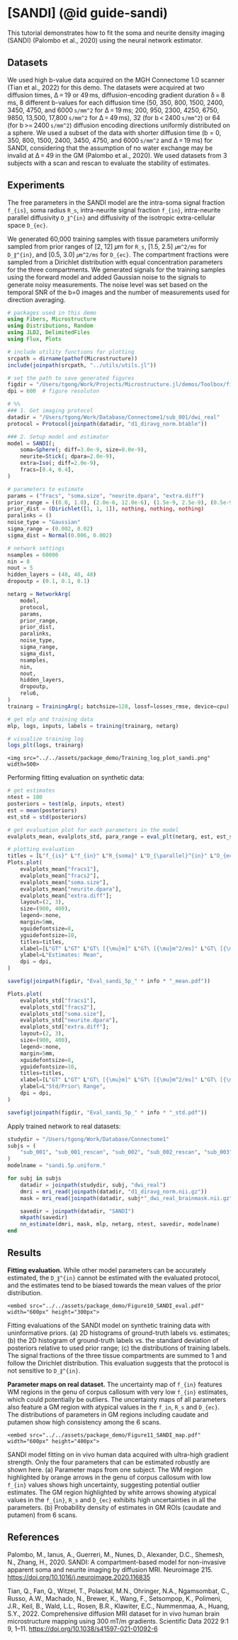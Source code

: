 # [SANDI] (@id guide-sandi)

This tutorial demonstrates how to fit the soma and neurite density imaging (SANDI) (Palombo et al., 2020) using the neural network estimator.

## Datasets 
We used high b-value data acquired on the MGH Connectome 1.0 scanner (Tian et al., 2022) for this demo. The datasets were acquired at two diffusion times, Δ = 19 or 49 ms, diffusion-encoding gradient duration δ = 8 ms, 8 different b-values for each diffusion time (50, 350, 800, 1500, 2400, 3450, 4750, and 6000 ``s/mm^2`` for Δ = 19 ms; 200, 950, 2300, 4250, 6750, 9850, 13,500, 17,800 ``s/mm^2`` for Δ = 49 ms), 32 (for b < 2400 ``s/mm^2``) or 64 (for b >= 2400 ``s/mm^2``) diffusion encoding directions uniformly distributed on a sphere. We used a subset of the data with shorter diffusion time (b = 0, 350, 800, 1500, 2400, 3450, 4750, and 6000 ``s/mm^2`` and Δ = 19 ms) for SANDI, considering that the assumption of no water exchange may be invalid at Δ = 49 in the GM (Palombo et al., 2020). We used datasets from 3 subjects with a scan and rescan to evaluate the stability of estimates. 

## Experiments 
The free parameters in the SANDI model are the intra-soma signal fraction ``f_{is}``, soma radius ``R_s``, intra-neurite signal fraction ``f_{in}``, intra-neurite parallel diffusivity ``D_∥^{in}`` and diffusivity of the isotropic extra-cellular space ``D_{ec}``. 

We generated 60,000 training samples with tissue parameters uniformly sampled from prior ranges of [2, 12] 𝜇m for ``R_s``, [1.5, 2.5] ``𝜇m^2/ms`` for ``D_∥^{in}``, and [0.5, 3.0] ``𝜇m^2/ms`` for ``D_{ec}``. The compartment fractions were sampled from a Dirichlet distribution with equal concentration parameters for the three compartments. We generated signals for the training samples using the forward model and added Gaussian noise to the signals to generate noisy measurements. The noise level was set based on the temporal SNR of the b=0 images and the number of measurements used for direction averaging.

```julia
# packages used in this demo
using Fibers, Microstructure
using Distributions, Random
using JLD2, DelimitedFiles
using Flux, Plots

# include utility functions for plotting
srcpath = dirname(pathof(Microstructure))
include(joinpath(srcpath, "../utils/utils.jl"))

# set the path to save generated figures
figdir = "/Users/tgong/Work/Projects/Microstructure.jl/demos/Toolbox/figures"
dpi = 600  # figure resoluton

# %%
### 1. Get imaging protocol 
datadir = "/Users/tgong/Work/Database/Connectome1/sub_001/dwi_real"
protocol = Protocol(joinpath(datadir, "d1_diravg_norm.btable"))

### 2. Setup model and estimator
model = SANDI(;
    soma=Sphere(; diff=3.0e-9, size=8.0e-9),
    neurite=Stick(; dpara=2.0e-9),
    extra=Iso(; diff=2.0e-9),
    fracs=[0.4, 0.4],
)

# parameters to estimate
params = ("fracs", "soma.size", "neurite.dpara", "extra.diff")
prior_range = ((0.0, 1.0), (2.0e-6, 12.0e-6), (1.5e-9, 2.5e-9), (0.5e-9, 3.0e-9))
prior_dist = (Dirichlet([1, 1, 1]), nothing, nothing, nothing)
paralinks = ()
noise_type = "Gaussian"
sigma_range = (0.002, 0.02)
sigma_dist = Normal(0.006, 0.002)

# network settings
nsamples = 60000
nin = 8
nout = 5
hidden_layers = (48, 48, 48)
dropoutp = (0.1, 0.1, 0.1)

netarg = NetworkArg(
    model,
    protocol,
    params,
    prior_range,
    prior_dist,
    paralinks,
    noise_type,
    sigma_range,
    sigma_dist,
    nsamples,
    nin,
    nout,
    hidden_layers,
    dropoutp,
    relu6,
)
trainarg = TrainingArg(; batchsize=128, lossf=losses_rmse, device=cpu)

# get mlp and training data
mlp, logs, inputs, labels = training(trainarg, netarg)

# visualize training log
logs_plt(logs, trainarg)
```
```@raw html
<img src="../../assets/package_demo/Training_log_plot_sandi.png" width=500> 
```

Performing fitting evaluation on synthetic data:
```julia
# get estimates
ntest = 100
posteriors = test(mlp, inputs, ntest)
est = mean(posteriors)
est_std = std(posteriors)

# get evaluation plot for each parameters in the model 
evalplots_mean, evalplots_std, para_range = eval_plt(netarg, est, est_std, labels)

# plotting evaluation 
titles = [L"f_{is}" L"f_{in}" L"R_{soma}" L"D_{\parallel}^{in}" L"D_{ec}"]
Plots.plot(
    evalplots_mean["fracs1"],
    evalplots_mean["fracs2"],
    evalplots_mean["soma.size"],
    evalplots_mean["neurite.dpara"],
    evalplots_mean["extra.diff"];
    layout=(2, 3),
    size=(900, 400),
    legend=:none,
    margin=5mm,
    xguidefontsize=8,
    yguidefontsize=10,
    titles=titles,
    xlabel=[L"GT" L"GT" L"GT\ [{\mu}m]" L"GT\ [{\mu}m^2/ms]" L"GT\ [{\mu}m^2/ms]"],
    ylabel=L"Estimates: Mean",
    dpi = dpi,
)

savefig(joinpath(figdir, "Eval_sandi_5p_" * info * "_mean.pdf"))

Plots.plot(
    evalplots_std["fracs1"],
    evalplots_std["fracs2"],
    evalplots_std["soma.size"],
    evalplots_std["neurite.dpara"],
    evalplots_std["extra.diff"];
    layout=(2, 3),
    size=(900, 400),
    legend=:none,
    margin=5mm,
    xguidefontsize=8,
    yguidefontsize=10,
    titles=titles,
    xlabel=[L"GT" L"GT" L"GT\ [{\mu}m]" L"GT\ [{\mu}m^2/ms]" L"GT\ [{\mu}m^2/ms]"],
    ylabel=L"Std/Prior\ Range",
    dpi = dpi,
)

savefig(joinpath(figdir, "Eval_sandi_5p_" * info * "_std.pdf"))
```

Apply trained network to real datasets:
```julia
studydir = "/Users/tgong/Work/Database/Connectome1"
subjs = (
    "sub_001", "sub_001_rescan", "sub_002", "sub_002_rescan", "sub_003", "sub_003_rescan"
)
modelname = "sandi.5p.uniform."

for subj in subjs
    datadir = joinpath(studydir, subj, "dwi_real")
    dmri = mri_read(joinpath(datadir, "d1_diravg_norm.nii.gz"))
    mask = mri_read(joinpath(datadir, subj*"_dwi_real_brainmask.nii.gz"))

    savedir = joinpath(datadir, "SANDI")
    mkpath(savedir)
    nn_estimate(dmri, mask, mlp, netarg, ntest, savedir, modelname)
end
```

## Results

**Fitting evaluation.** While other model parameters can be accurately estimated, the ``D_∥^{in}`` cannot be estimated with the evaluated protocol, and the estimates tend to be biased towards the mean values of the prior distribution.  

```@raw html
<embed src="../../assets/package_demo/Figure10_SANDI_eval.pdf" width="600px" height="300px">
```

Fitting evaluations of the SANDI model on synthetic training data with uninformative priors. (a) 2D histograms of ground-truth labels vs. estimates; (b) the 2D histogram of ground-truth labels vs. the standard deviation of posteriors relative to used prior range; (c) the distributions of training labels. The signal fractions of the three tissue compartments are summed to 1 and follow the Dirichlet distribution. This evaluation suggests that the protocol is not sensitive to ``D_∥^{in}``.

**Parameter maps on real dataset.** The uncertainty map of ``f_{in}`` features WM regions in the genu of corpus callosum with very low ``f_{in}`` estimates, which could potentially be outliers. The uncertainty maps of all parameters also feature a GM region with atypical values in the ``f_in``, ``R_s`` and ``D_{ec}``. The distributions of parameters in GM regions including caudate and putamen show high consistency among the 6 scans. 

```@raw html
<embed src="../../assets/package_demo/Figure11_SANDI_map.pdf" width="600px" height="400px">
```

SANDI model fitting on in vivo human data acquired with ultra-high gradient strength. Only the four parameters that can be estimated robustly are shown here. (a) Parameter maps from one subject. The WM region highlighted by orange arrows in the genu of corpus callosum with low ``f_{in}`` values shows high uncertainty, suggesting potential outlier estimates. The GM region highlighted by white arrows showing atypical values in the ``f_{in}``,  ``R_s`` and ``D_{ec}`` exhibits high uncertainties in all the parameters. (b) Probability density of estimates in GM ROIs (caudate and putamen) from 6 scans.

## References
Palombo, M., Ianus, A., Guerreri, M., Nunes, D., Alexander, D.C., Shemesh, N., Zhang, H., 2020. SANDI: A compartment-based model for non-invasive apparent soma and neurite imaging by diffusion MRI. Neuroimage 215. https://doi.org/10.1016/j.neuroimage.2020.116835

Tian, Q., Fan, Q., Witzel, T., Polackal, M.N., Ohringer, N.A., Ngamsombat, C., Russo, A.W., Machado, N., Brewer, K., Wang, F., Setsompop, K., Polimeni, J.R., Keil, B., Wald, L.L., Rosen, B.R., Klawiter, E.C., Nummenmaa, A., Huang, S.Y., 2022. Comprehensive diffusion MRI dataset for in vivo human brain microstructure mapping using 300 mT/m gradients. Scientific Data 2022 9:1 9, 1–11. https://doi.org/10.1038/s41597-021-01092-6